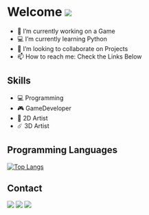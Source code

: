 # Welcome <img src="https://img.icons8.com/fluent/50/000000/github.png"/>

- 🔭 I’m currently working on a Game
- 💻 I’m currently learning Python
- 👯 I’m looking to collaborate on Projects
- 📫 How to reach me: Check the Links Below 

## Skills
* 💻 Programming    
* 🎮 GameDeveloper         
* 🎨 2D Artist 
* ☄️ 3D Artist

## Programming Languages

[![Top Langs](https://github-readme-stats.vercel.app/api/top-langs/?username=indieD3v)](https://github.com/indieD3v/github-readme-stats)
   
   
   
## Contact
<a href="https://www.instagram.com/starlightgames_/"><img src="https://img.icons8.com/cute-clipart/64/000000/instagram-new.png"/></a>       <a href="https://mail.google.com/"><img src="https://img.icons8.com/plasticine/64/000000/gmail.png"/></a> <a href="https://www.linkedin.com/in/tanmay-m-1ab07b1b6/"><img src="https://img.icons8.com/dusk/64/000000/linkedin.png"/></a>     



